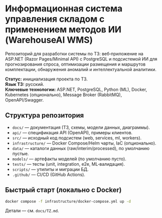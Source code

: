 # Информационная система управления складом с применением методов ИИ (WarehouseAI WMS)

Репозиторий для разработки системы по ТЗ: веб‑приложение на ASP.NET (Razor Pages/Minimal API) с PostgreSQL и подсистемой ИИ для прогнозирования спроса,
оптимизации размещения и маршрутов комплектации, обнаружения аномалий и интеллектуальной аналитики.

**Статус:** инициализация проекта по ТЗ.  
**Язык ТЗ:** русский.  
**Ключевые технологии:** ASP.NET, PostgreSQL, Python (ML), Docker, Kubernetes (опционально), Message Broker (RabbitMQ), OpenAPI/Swagger.

## Структура репозитория

- `docs/` — документация (ТЗ, схемы, модели данных, диаграммы).
- `api/` — спецификация API (OpenAPI), примеры клиентов.
- `src/` — исходный код подсистем (web, services, ml, workers).
- `infrastructure/` — Docker Compose/Helm чарты, IaC (опционально).
- `data/` — каталоги данных (raw/interim/processed), по умолчанию пустые.
- `models/` — артефакты моделей (по умолчанию пусто).
- `tests/` — тесты (unit, integration, e2e, ML‑валидация).
- `scripts/` — утилиты и миграции БД.
- `.github/` — CI/CD (GitHub Actions).

## Быстрый старт (локально с Docker)

```bash
docker compose -f infrastructure/docker-compose.yml up -d
```

Детали — см. `docs/TZ.md`.
